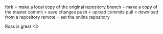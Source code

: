 fork = make a local copy of the original repository
branch = make a copy of the master
commit = save changes
push = upload commits
pull = download from a repository
remote = set the online repository 

Ross is great <3
